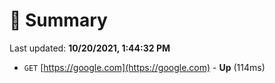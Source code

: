 # 📖 Summary
Last updated: **10/20/2021, 1:44:32 PM**

- `GET` [https://google.com](https://google.com) - **Up** (114ms)

